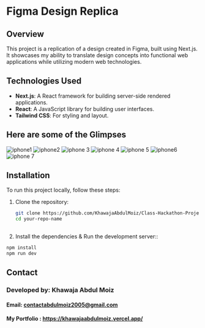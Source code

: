 # Figma Design Replica

## Overview

This project is a replication of a design created in Figma, built using Next.js. It showcases my ability to translate design concepts into functional web applications while utilizing modern web technologies.

## Technologies Used

- **Next.js**: A React framework for building server-side rendered applications.
- **React**: A JavaScript library for building user interfaces.
- **Tailwind CSS**: For styling and layout.

## Here are some of the Glimpses
![iphone1](https://github.com/user-attachments/assets/9f6bfa56-11c5-4b14-935b-d5149276caf6)
![iphone2](https://github.com/user-attachments/assets/64585e41-537c-4db1-98f9-5d09bf2d404d)
![iphone 3](https://github.com/user-attachments/assets/172b93f8-5fa2-435b-8ff1-0f2aeadb3cee)
![iphone 4](https://github.com/user-attachments/assets/7ff04158-8dc2-4fef-9299-98a8c279d311)
![iphone 5](https://github.com/user-attachments/assets/a59de4fe-ab4b-4f30-9a05-6b85697b9aa2)
![iphone6](https://github.com/user-attachments/assets/fa1a0850-42ba-4661-b407-8ec098fe3d4a)
![iphone 7](https://github.com/user-attachments/assets/7ebf02e7-110d-49be-a3d6-84a08e074931)

## Installation

To run this project locally, follow these steps:

1. Clone the repository:
   ```bash
   git clone https://github.com/KhawajaAbdulMoiz/Class-Hackathon-Project.git
   cd your-repo-name
  

2. Install the dependencies & Run the development server::
 ```cmd
npm install
npm run dev

```
## Contact
### Developed by: Khawaja Abdul Moiz
#### Email: contactabdulmoiz2005@gmail.com
#### My Portfolio : https://khawajaabdulmoiz.vercel.app/
